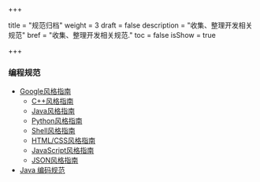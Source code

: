 +++

title = "规范归档"
weight = 3
draft = false
description = "收集、整理开发相关规范"
bref = "收集、整理开发相关规范."
toc = false
isShow = true

+++

### 编程规范
- [Google风格指南](https://github.com/google/styleguide)
    - [C++风格指南](https://google.github.io/styleguide/cppguide.html)
    - [Java风格指南](https://google.github.io/styleguide/javaguide.html)
    - [Python风格指南](https://google.github.io/styleguide/pyguide.html)
    - [Shell风格指南](https://google.github.io/styleguide/shell.xml) 
    - [HTML/CSS风格指南](https://google.github.io/styleguide/htmlcssguide.html)
    - [JavaScript风格指南](https://google.github.io/styleguide/jsguide.html)
    - [JSON风格指南](https://google.github.io/styleguide/jsoncstyleguide.xml)
- [Java 编码规范](https://waylau.gitbooks.io/java-code-conventions/)